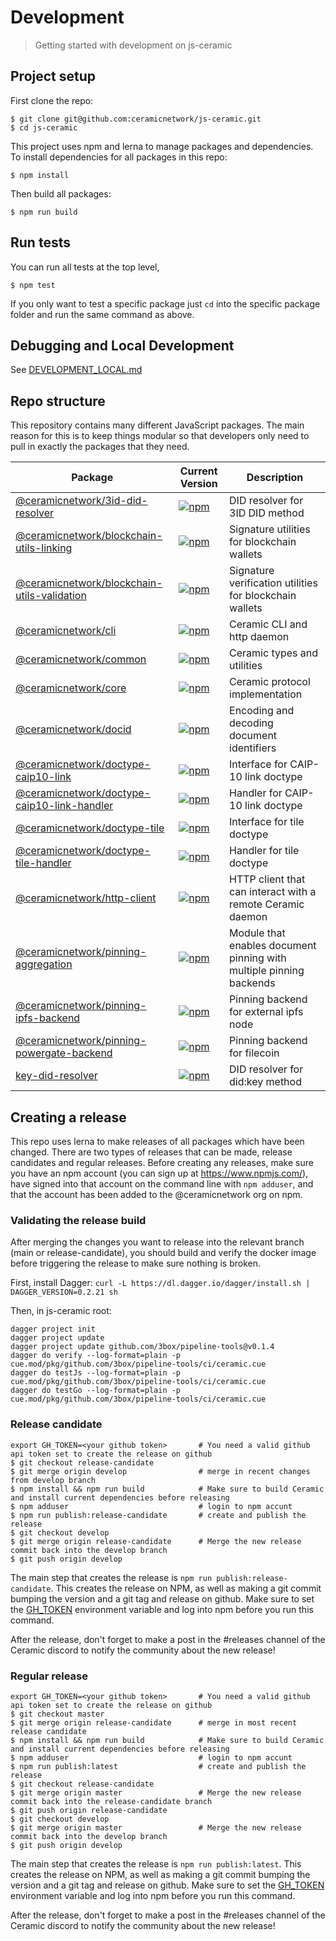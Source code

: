# Development
> Getting started with development on js-ceramic

## Project setup
First clone the repo:
```
$ git clone git@github.com:ceramicnetwork/js-ceramic.git
$ cd js-ceramic
```
This project uses npm and lerna to manage packages and dependencies. To install dependencies for all packages in this repo:
```
$ npm install
```
Then build all packages:
```
$ npm run build
```

## Run tests
You can run all tests at the top level,
```
$ npm test
```
If you only want to test a specific package just `cd` into the specific package folder and run the same command as above.

## Debugging and Local Development

See [DEVELOPMENT_LOCAL.md](docs-dev/DEVELOPMENT_LOCAL.md)


## Repo structure

This repository contains many different JavaScript packages. The main reason for this is to keep things modular so that developers only need to pull in exactly the packages that they need.

| Package | Current Version | Description |
| -- | -- | -- |
| [@ceramicnetwork/3id-did-resolver](https://github.com/ceramicnetwork/js-ceramic/tree/develop/packages/3id-did-resolver) | [![npm](https://img.shields.io/npm/v/@ceramicnetwork/3id-did-resolver)](https://www.npmjs.com/package/@ceramicnetwork/3id-did-resolver) | DID resolver for 3ID DID method |
| [@ceramicnetwork/blockchain-utils-linking](https://github.com/ceramicnetwork/js-ceramic/tree/develop/packages/blockchain-utils-linking) | [![npm](https://img.shields.io/npm/v/@ceramicnetwork/blockchain-utils-linking)](https://www.npmjs.com/package/@ceramicnetwork/blockchain-utils-linking) | Signature utilities for blockchain wallets  |
| [@ceramicnetwork/blockchain-utils-validation](https://github.com/ceramicnetwork/js-ceramic/tree/develop/packages/blockchain-utils-validation) | [![npm](https://img.shields.io/npm/v/@ceramicnetwork/blockchain-utils-validation)](https://www.npmjs.com/package/@ceramicnetwork/blockchain-utils-validation) | Signature verification utilities for blockchain wallets  |
| [@ceramicnetwork/cli](https://github.com/ceramicnetwork/js-ceramic/tree/develop/packages/cli) | [![npm](https://img.shields.io/npm/v/@ceramicnetwork/cli)](https://www.npmjs.com/package/@ceramicnetwork/cli) | Ceramic CLI and http daemon |
| [@ceramicnetwork/common](https://github.com/ceramicnetwork/js-ceramic/tree/develop/packages/common) | [![npm](https://img.shields.io/npm/v/@ceramicnetwork/common)](https://www.npmjs.com/package/@ceramicnetwork/common) | Ceramic types and utilities |
| [@ceramicnetwork/core](https://github.com/ceramicnetwork/js-ceramic/tree/develop/packages/core) | [![npm](https://img.shields.io/npm/v/@ceramicnetwork/core)](https://www.npmjs.com/package/@ceramicnetwork/core) | Ceramic protocol implementation |
| [@ceramicnetwork/docid](https://github.com/ceramicnetwork/js-ceramic/tree/develop/packages/docid) | [![npm](https://img.shields.io/npm/v/@ceramicnetwork/docid)](https://www.npmjs.com/package/@ceramicnetwork/docid) | Encoding and decoding document identifiers |
| [@ceramicnetwork/doctype-caip10-link](https://github.com/ceramicnetwork/js-ceramic/tree/develop/packages/doctype-caip10-link) | [![npm](https://img.shields.io/npm/v/@ceramicnetwork/doctype-caip10-link)](https://www.npmjs.com/package/@ceramicnetwork/doctype-caip10-link) | Interface for CAIP-10 link doctype |
| [@ceramicnetwork/doctype-caip10-link-handler](https://github.com/ceramicnetwork/js-ceramic/tree/develop/packages/doctype-caip10-link-handler) | [![npm](https://img.shields.io/npm/v/@ceramicnetwork/doctype-caip10-link-handler)](https://www.npmjs.com/package/@ceramicnetwork/doctype-caip10-link-handler) | Handler for CAIP-10 link doctype |
| [@ceramicnetwork/doctype-tile](https://github.com/ceramicnetwork/js-ceramic/tree/develop/packages/doctype-tile) | [![npm](https://img.shields.io/npm/v/@ceramicnetwork/doctype-tile)](https://www.npmjs.com/package/@ceramicnetwork/doctype-tile) | Interface for tile doctype |
| [@ceramicnetwork/doctype-tile-handler](https://github.com/ceramicnetwork/js-ceramic/tree/develop/packages/doctype-tile-handler) | [![npm](https://img.shields.io/npm/v/@ceramicnetwork/doctype-tile-handler)](https://www.npmjs.com/package/@ceramicnetwork/doctype-tile-handler) | Handler for tile doctype |
| [@ceramicnetwork/http-client](https://github.com/ceramicnetwork/js-ceramic/tree/develop/packages/http-client) | [![npm](https://img.shields.io/npm/v/@ceramicnetwork/http-client)](https://www.npmjs.com/package/@ceramicnetwork/http-client) | HTTP client that can interact with a remote Ceramic daemon |
| [@ceramicnetwork/pinning-aggregation](https://github.com/ceramicnetwork/js-ceramic/tree/develop/packages/pinning-aggregation) | [![npm](https://img.shields.io/npm/v/@ceramicnetwork/pinning-aggregation)](https://www.npmjs.com/package/@ceramicnetwork/pinning-aggregation) | Module that enables document pinning with multiple pinning backends |
| [@ceramicnetwork/pinning-ipfs-backend](https://github.com/ceramicnetwork/js-ceramic/tree/develop/packages/pinning-ipfs-backend) | [![npm](https://img.shields.io/npm/v/@ceramicnetwork/pinning-ipfs-backend)](https://www.npmjs.com/package/@ceramicnetwork/pinning-ipfs-backend) | Pinning backend for external ipfs node |
| [@ceramicnetwork/pinning-powergate-backend](https://github.com/ceramicnetwork/js-ceramic/tree/develop/packages/pinning-powergate-backend) | [![npm](https://img.shields.io/npm/v/@ceramicnetwork/pinning-powergate-backend)](https://www.npmjs.com/package/@ceramicnetwork/pinning-powergate-backend) | Pinning backend for filecoin |
| [key-did-resolver](https://github.com/ceramicnetwork/js-ceramic/tree/develop/packages/key-did-resolver) | [![npm](https://img.shields.io/npm/v/key-did-resolver)](https://www.npmjs.com/package/key-did-resolver) | DID resolver for did:key method |


## Creating a release
This repo uses lerna to make releases of all packages which have been changed. There are two types of releases that can be made, release candidates and regular releases. Before creating any releases, make sure you have an npm account (you can sign up at https://www.npmjs.com/), have signed into that account on the command line with `npm adduser`, and that the account has been added to the @ceramicnetwork org on npm.

### Validating the release build
After merging the changes you want to release into the relevant branch (main or release-candidate), you should build and verify the docker image before triggering the release to make sure nothing is broken.

First, install Dagger:
`curl -L https://dl.dagger.io/dagger/install.sh | DAGGER_VERSION=0.2.21 sh`

Then, in js-ceramic root:
```
dagger project init
dagger project update
dagger project update github.com/3box/pipeline-tools@v0.1.4
dagger do verify --log-format=plain -p cue.mod/pkg/github.com/3box/pipeline-tools/ci/ceramic.cue
dagger do testJs --log-format=plain -p cue.mod/pkg/github.com/3box/pipeline-tools/ci/ceramic.cue
dagger do testGo --log-format=plain -p cue.mod/pkg/github.com/3box/pipeline-tools/ci/ceramic.cue
```

### Release candidate
```
export GH_TOKEN=<your github token>       # You need a valid github api token set to create the release on github
$ git checkout release-candidate
$ git merge origin develop                # merge in recent changes from develop branch
$ npm install && npm run build            # Make sure to build Ceramic and install current dependencies before releasing
$ npm adduser                             # login to npm accunt
$ npm run publish:release-candidate       # create and publish the release
$ git checkout develop
$ git merge origin release-candidate      # Merge the new release commit back into the develop branch
$ git push origin develop
```
The main step that creates the release is `npm run publish:release-candidate`. This creates the release on NPM, as well as making a git commit bumping the version and a git tag and release on github. Make sure to set the [GH_TOKEN](https://github.com/lerna/lerna/tree/master/commands/version#--create-release-type) environment variable and log into npm before you run this command.

After the release, don't forget to make a post in the #releases channel of the Ceramic discord to notify the community about the new release!

### Regular release
```
export GH_TOKEN=<your github token>       # You need a valid github api token set to create the release on github
$ git checkout master
$ git merge origin release-candidate      # merge in most recent release candidate
$ npm install && npm run build            # Make sure to build Ceramic and install current dependencies before releasing
$ npm adduser                             # login to npm accunt
$ npm run publish:latest                  # create and publish the release
$ git checkout release-candidate
$ git merge origin master                 # Merge the new release commit back into the release-candidate branch
$ git push origin release-candidate
$ git checkout develop
$ git merge origin master                 # Merge the new release commit back into the develop branch
$ git push origin develop
```
The main step that creates the release is `npm run publish:latest`. This creates the release on NPM, as well as making a git commit bumping the version and a git tag and release on github. Make sure to set the [GH_TOKEN](https://github.com/lerna/lerna/tree/master/commands/version#--create-release-type) environment variable and log into npm before you run this command.

After the release, don't forget to make a post in the #releases channel of the Ceramic discord to notify the community about the new release!
